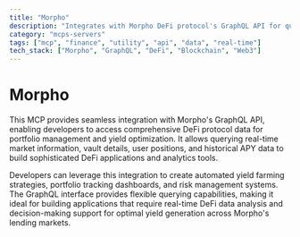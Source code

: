 ```yaml
---
title: "Morpho"
description: "Integrates with Morpho DeFi protocol's GraphQL API for querying market data, vaults, positions, and historical APY information."
category: "mcps-servers"
tags: ["mcp", "finance", "utility", "api", "data", "real-time"]
tech_stack: ["Morpho", "GraphQL", "DeFi", "Blockchain", "Web3"]
---
```


# Morpho

This MCP provides seamless integration with Morpho's GraphQL API, enabling developers to access comprehensive DeFi protocol data for portfolio management and yield optimization. It allows querying real-time market information, vault details, user positions, and historical APY data to build sophisticated DeFi applications and analytics tools.

Developers can leverage this integration to create automated yield farming strategies, portfolio tracking dashboards, and risk management systems. The GraphQL interface provides flexible querying capabilities, making it ideal for building applications that require real-time DeFi data analysis and decision-making support for optimal yield generation across Morpho's lending markets.
